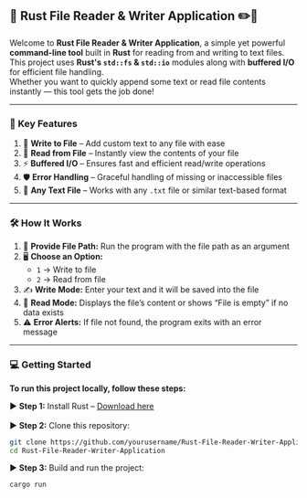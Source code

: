 ## 📂 Rust File Reader & Writer Application ✏️📖

Welcome to **Rust File Reader & Writer Application**, a simple yet powerful **command-line tool** built in **Rust** for reading from and writing to text files.  
This project uses **Rust's `std::fs` & `std::io`** modules along with **buffered I/O** for efficient file handling.  
Whether you want to quickly append some text or read file contents instantly — this tool gets the job done!

---

<h3> 🚀 Key Features </h3>

1. 📝 **Write to File** – Add custom text to any file with ease  
2. 📖 **Read from File** – Instantly view the contents of your file  
3. ⚡ **Buffered I/O** – Ensures fast and efficient read/write operations  
4. 🛡 **Error Handling** – Graceful handling of missing or inaccessible files  
5. 📂 **Any Text File** – Works with any `.txt` file or similar text-based format  

---

<h3> 🛠 How It Works </h3>

1. 📂 **Provide File Path:** Run the program with the file path as an argument  
2. 🖥 **Choose an Option:**  
   - `1` → Write to file  
   - `2` → Read from file  
3. ✍ **Write Mode:** Enter your text and it will be saved into the file  
4. 👀 **Read Mode:** Displays the file’s content or shows “File is empty” if no data exists  
5. ⚠ **Error Alerts:** If file not found, the program exits with an error message  

---

<h3> 💻 Getting Started </h3>

<b>To run this project locally, follow these steps:</b> <br>

▶ **Step 1:** Install Rust – [Download here](https://www.rust-lang.org/tools/install) <br>  
▶ **Step 2:** Clone this repository:  
```bash
git clone https://github.com/yourusername/Rust-File-Reader-Writer-Application.git
cd Rust-File-Reader-Writer-Application
```
▶ **Step 3:** Build and run the project:
```bash
cargo run
```
